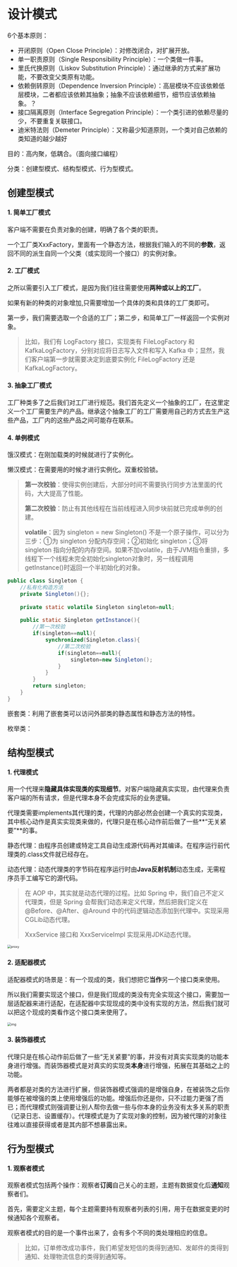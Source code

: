 # 设计模式

6个基本原则：

- 开闭原则（Open Close Principle）：对修改闭合，对扩展开放。
- 单一职责原则（Single Responsibility Principle）：一个类做一件事。
- 里氏代换原则（Liskov Substitution Principle）：通过继承的方式来扩展功能，不要改变父类原有功能。
- 依赖倒转原则（Dependence Inversion Principle）：高层模块不应该依赖低层模块，二者都应该依赖其抽象；抽象不应该依赖细节，细节应该依赖抽象。？
- 接口隔离原则（Interface Segregation Principle）：一个类引进的依赖尽量的少，不要重复关联接口。
- 迪米特法则（Demeter Principle）：又称最少知道原则，一个类对自己依赖的类知道的越少越好

目的：高内聚，低耦合。（面向接口编程）

分类：创建型模式、结构型模式、行为型模式。



## 创建型模式

#### 1. 简单工厂模式

客户端不需要在负责对象的创建，明确了各个类的职责。

一个工厂类XxxFactory，里面有一个静态方法，根据我们输入的不同的**参数**，返回不同的派生自同一个父类（或实现同一个接口）的实例对象。

#### 2. 工厂模式

之所以需要引入工厂模式，是因为我们往往需要使用**两种或以上的工厂**。

如果有新的种类的对象增加,只需要增加一个具体的类和具体的工厂类即可。

第一步，我们需要选取一个合适的工厂；第二步，和简单工厂一样返回一个实例对象。

> 比如，我们有 LogFactory 接口，实现类有 FileLogFactory 和 KafkaLogFactory，分别对应将日志写入文件和写入 Kafka 中；显然，我们客户端第一步就需要决定到底要实例化 FileLogFactory 还是 KafkaLogFactory。

#### 3. 抽象工厂模式

工厂种类多了之后我们对工厂进行规范。我们首先定义一个抽象的工厂，在这里定义一个工厂需要生产的产品。继承这个抽象工厂的工厂需要用自己的方式去生产这些产品，工厂内的这些产品之间可能存在联系。

#### 4. 单例模式

饿汉模式：在刚加载类的时候就进行了实例化。

懒汉模式：在需要用的时候才进行实例化。双重校验锁。

> **第一次校验**：使得实例创建后，大部分时间不需要执行同步方法里面的代码，大大提高了性能。
>
> **第二次校验**：防止有其他线程在当前线程进入同步块前就已完成单例的创建。
>
> **volatile**：因为 singleton = new Singleton() 不是一个原子操作，可以分为三步：①为 singleton 分配内存空间；②初始化 singleton；③将 singleton 指向分配的内存空间。如果不加volatile，由于JVM指令重排，多线程下一个线程未完全初始化singleton对象时，另一线程调用getInstance()时返回一个半初始化的对象。

```Java
public class Singleton {
	//私有化构造方法
 	private Singleton(){};
 
 	private static volatile Singleton singleton=null;
 
	public static Singleton getInstance(){
 		//第一次校验
        if(singleton==null){     
            synchronized(Singleton.class){
                //第二次校验
                if(singleton==null){     
                	singleton=new Singleton();
                }
            }
		}
		return singleton;
    }   
}
```

嵌套类：利用了嵌套类可以访问外部类的静态属性和静态方法的特性。

枚举类：



## 结构型模式

#### 1. 代理模式

用一个代理来**隐藏具体实现类的实现细节**。对客户端隐藏真实实现，由代理来负责客户端的所有请求，但是代理本身不会完成实际的业务逻辑。

代理类需要implements其代理的类，代理的内部必然会创建一个真实的实现类，其中核心动作是真实实现类来做的，代理只是在核心动作前后做了一些**“无关紧要”**的事。

静态代理：由程序员创建或特定工具自动生成源代码再对其编译。在程序运行前代理类的.class文件就已经存在。

动态代理：动态代理类的字节码在程序运行时由**Java反射机制**动态生成，无需程序员手工编写它的源代码。

>在 AOP 中，其实就是动态代理的过程。比如 Spring 中，我们自己不定义代理类，但是 Spring 会帮我们动态来定义代理，然后把我们定义在 @Before、@After、@Around 中的代码逻辑动态添加到代理中。实现采用CGLib动态代理。
>
>XxxService 接口和 XxxServiceImpl 实现采用JDK动态代理。

<img src="https://user-gold-cdn.xitu.io/2018/10/19/1668ac9a05ed0c11?imageView2/0/w/1280/h/960/format/webp/ignore-error/1" alt="proxy" style="zoom:50%;" />

#### 2. 适配器模式

适配器模式的场景是：有一个现成的类，我们想把它**当作**另一个接口类来使用。

所以我们需要实现这个接口，但是我们现成的类没有完全实现这个接口，需要加一层适配器来进行适配，在适配器中实现现成的类中没有实现的方法，然后我们就可以把这个现成的类看作这个接口类来使用了。

<img src="https://user-gold-cdn.xitu.io/2018/10/19/1668ac9a06512b0c?imageslim" alt="img" style="zoom:50%;" />

#### 3. 装饰器模式

代理只是在核心动作前后做了一些“无关紧要”的事，并没有对真实实现类的功能本身进行增强。而装饰器模式是对真实的实现类**本身**进行增强，拓展在其基础之上的功能。

两者都是对类的方法进行扩展，但装饰器模式强调的是增强自身，在被装饰之后你能够在被增强的类上使用增强后的功能。增强后你还是你，只不过能力更强了而已；而代理模式则强调要让别人帮你去做一些与你本身的业务没有太多关系的职责（记录日志、设置缓存）。代理模式是为了实现对象的控制，因为被代理的对象往往难以直接获得或者是其内部不想暴露出来。



## 行为型模式

#### 1. 观察者模式

观察者模式包括两个操作：观察者**订阅**自己关心的主题，主题有数据变化后**通知**观察者们。

首先，需要定义主题，每个主题需要持有观察者列表的引用，用于在数据变更的时候通知各个观察者。

观察者模式的目的是一个事件出来了，会有多个不同的类处理相应的信息。

>比如，订单修改成功事件，我们希望发短信的类得到通知、发邮件的类得到通知、处理物流信息的类得到通知等。

























